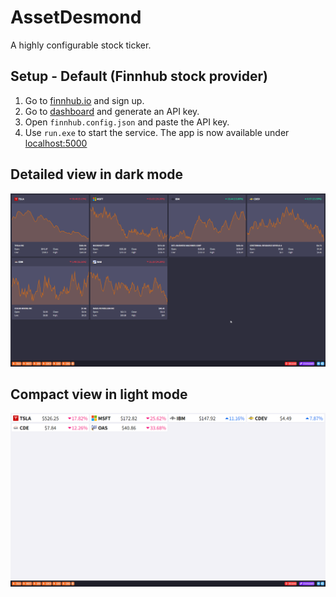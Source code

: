 # AssetDesmond
A highly configurable stock ticker.

## Setup - Default (Finnhub stock provider)
1. Go to [finnhub.io](https://finnhub.io/) and sign up.
2. Go to [dashboard](https://finnhub.io/dashboard) and generate an API key.
3. Open `finnhub.config.json` and paste the API key.
4. Use `run.exe` to start the service.
The app is now available under [localhost:5000](http://localhost:5000/)

## Detailed view in dark mode
![](https://github.com/JTinkers/AssetDesmond/blob/main/showcase_1.png)

## Compact view in light mode
![](https://github.com/JTinkers/AssetDesmond/blob/main/showcase_2.png)